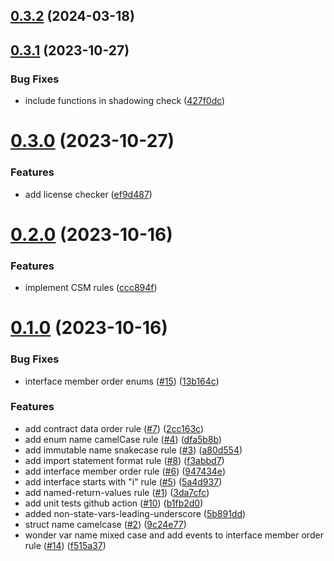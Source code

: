 ## [0.3.2](https://github.com/lidofinance/solhint-plugin-lido-csm/compare/0.3.1...0.3.2) (2024-03-18)



## [0.3.1](https://github.com/lidofinance/solhint-plugin-lido-csm/compare/0.3.0...0.3.1) (2023-10-27)


### Bug Fixes

* include functions in shadowing check ([427f0dc](https://github.com/lidofinance/solhint-plugin-lido-csm/commit/427f0dc470bb7c61c8695cb5f0bc82afa4c88a51))



# [0.3.0](https://github.com/lidofinance/solhint-plugin-lido-csm/compare/0.2.0...0.3.0) (2023-10-27)


### Features

* add license checker ([ef9d487](https://github.com/lidofinance/solhint-plugin-lido-csm/commit/ef9d487f24ae158d0d252931d471a302b87292de))



# [0.2.0](https://github.com/lidofinance/solhint-plugin-lido-csm/compare/v0.1.0...0.2.0) (2023-10-16)


### Features

* implement CSM rules ([ccc894f](https://github.com/lidofinance/solhint-plugin-lido-csm/commit/ccc894f4f7cc45cbda90a8cedbe684bac8d1f49a))



# [0.1.0](https://github.com/lidofinance/solhint-plugin-lido-csm/compare/5b891dddb15758b6ceb9bb4428e7afb93527031d...v0.1.0) (2023-10-16)


### Bug Fixes

* interface member order enums ([#15](https://github.com/lidofinance/solhint-plugin-lido-csm/issues/15)) ([13b164c](https://github.com/lidofinance/solhint-plugin-lido-csm/commit/13b164c67f727b4dfa14c27bf6ee74bb7011e6c2))


### Features

* add contract data order rule ([#7](https://github.com/lidofinance/solhint-plugin-lido-csm/issues/7)) ([2cc163c](https://github.com/lidofinance/solhint-plugin-lido-csm/commit/2cc163c689600d2badf30700228a2b1859e7d30d))
* add enum name camelCase rule ([#4](https://github.com/lidofinance/solhint-plugin-lido-csm/issues/4)) ([dfa5b8b](https://github.com/lidofinance/solhint-plugin-lido-csm/commit/dfa5b8bd661769c036007b41f4d5710b6add1b75))
* add immutable name snakecase rule ([#3](https://github.com/lidofinance/solhint-plugin-lido-csm/issues/3)) ([a80d554](https://github.com/lidofinance/solhint-plugin-lido-csm/commit/a80d554417d4ddc079926a18da299942bbf3a35b))
* add import statement format rule ([#8](https://github.com/lidofinance/solhint-plugin-lido-csm/issues/8)) ([f3abbd7](https://github.com/lidofinance/solhint-plugin-lido-csm/commit/f3abbd7cefda17c30ad759e0778c5fe68055aa7a))
* add interface member order rule ([#6](https://github.com/lidofinance/solhint-plugin-lido-csm/issues/6)) ([947434e](https://github.com/lidofinance/solhint-plugin-lido-csm/commit/947434eade1dc0b5fe0388c7cc3e5e38e9f263cf))
* add interface starts with "i" rule ([#5](https://github.com/lidofinance/solhint-plugin-lido-csm/issues/5)) ([5a4d937](https://github.com/lidofinance/solhint-plugin-lido-csm/commit/5a4d9379a5446bcdb31f965eccb98f21c97d3b96))
* add named-return-values rule ([#1](https://github.com/lidofinance/solhint-plugin-lido-csm/issues/1)) ([3da7cfc](https://github.com/lidofinance/solhint-plugin-lido-csm/commit/3da7cfc7d08bfe4851d1a707ed0e30be46cb9249))
* add unit tests github action ([#10](https://github.com/lidofinance/solhint-plugin-lido-csm/issues/10)) ([b1fb2d0](https://github.com/lidofinance/solhint-plugin-lido-csm/commit/b1fb2d0c587a51d7d4ea08696f60295689324fe7))
* added non-state-vars-leading-underscore ([5b891dd](https://github.com/lidofinance/solhint-plugin-lido-csm/commit/5b891dddb15758b6ceb9bb4428e7afb93527031d))
* struct name camelcase ([#2](https://github.com/lidofinance/solhint-plugin-lido-csm/issues/2)) ([9c24e77](https://github.com/lidofinance/solhint-plugin-lido-csm/commit/9c24e77be369bad205aa84e2fe1eb0a7385b0179))
* wonder var name mixed case and add events to interface member order rule ([#14](https://github.com/lidofinance/solhint-plugin-lido-csm/issues/14)) ([f515a37](https://github.com/lidofinance/solhint-plugin-lido-csm/commit/f515a37f665593bebafde2c5d880c4627aace458))



